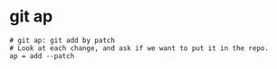 # git ap

```gitconfig
# git ap: git add by patch
# Look at each change, and ask if we want to put it in the repo.
ap = add --patch
```